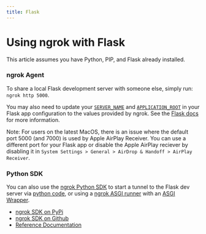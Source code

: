 ```yaml
---
title: Flask
---
```


# Using ngrok with Flask

<Tip>
This article assumes you have Python, PIP, and Flask already installed.
</Tip>

### ngrok Agent

To share a local Flask development server with someone else, simply run: `ngrok http 5000`.

You may also need to update your [`SERVER_NAME`](https://flask.palletsprojects.com/en/3.0.x/config/#SERVER_NAME) and [`APPLICATION_ROOT`](https://flask.palletsprojects.com/en/3.0.x/config/#APPLICATION_ROOT) in your Flask app configuration to the values provided by ngrok. See the [Flask docs](https://flask.palletsprojects.com/en/3.0.x/config/#builtin-configuration-values) for more information.

Note: For users on the latest MacOS, there is an issue where the default port 5000 (and 7000) is used by Apple AirPlay Receiver. You can use a different port for your Flask app or disable the Apple AirPlay reciever by disabling it in `System Settings > General > AirDrop & Handoff > AirPlay Receiver`.

### Python SDK

You can also use the [ngrok Python SDK](https://github.com/ngrok/ngrok-python) to start a tunnel to the Flask dev server via [python code](https://github.com/ngrok/ngrok-python#frameworks), or using a [ngrok ASGI runner](https://github.com/ngrok/ngrok-python#asgi-runner---tunnels-to-uvicorn-gunicorn-django-and-more-with-no-code) with an [ASGI Wrapper](https://flask.palletsprojects.com/en/2.3.x/deploying/asgi/).

- [ngrok SDK on PyPi](https://pypi.org/project/ngrok/)
- [ngrok SDK on Github](https://github.com/ngrok/ngrok-python)
- [Reference Documentation](https://ngrok.github.io/ngrok-python/)
